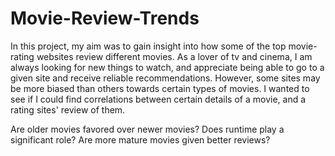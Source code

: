 # Movie-Review-Trends

In this project, my aim was to gain insight into how some of the top movie-rating websites review different movies. As a lover of tv and cinema, I am always   looking for new things to watch, and appreciate being able to go to a given site and receive reliable recommendations. However, some sites may be more biased than others towards certain types of movies. I wanted to see if I could 
find correlations between certain details of a movie, and a rating sites' review of them.

Are older movies favored over newer movies?
Does runtime play a significant role?
Are more mature movies given better reviews?